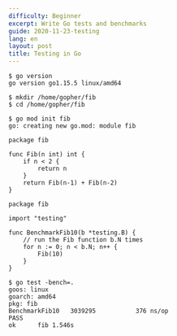 ```yaml
---
difficulty: Beginner
excerpt: Write Go tests and benchmarks
guide: 2020-11-23-testing
lang: en
layout: post
title: Testing in Go
---
```


<pre data-command-src="Z28gdmVyc2lvbgo="><code class="language-.term1">$ go version
go version go1.15.5 linux/amd64
</code></pre>

<pre data-command-src="bWtkaXIgL2hvbWUvZ29waGVyL2ZpYgpjZCAvaG9tZS9nb3BoZXIvZmliCg=="><code class="language-.term1">$ mkdir /home/gopher/fib
$ cd /home/gopher/fib
</code></pre>

<pre data-command-src="Z28gbW9kIGluaXQgZmliCg=="><code class="language-.term1">$ go mod init fib
go: creating new go.mod: module fib
</code></pre>

<pre data-upload-path="L2hvbWUvZ29waGVyL2ZpYg==" data-upload-src="ZmliLmdv:cGFja2FnZSBmaWIKCmZ1bmMgRmliKG4gaW50KSBpbnQgewoJaWYgbiA8IDIgewoJCXJldHVybiBuCgl9CglyZXR1cm4gRmliKG4tMSkgKyBGaWIobi0yKQp9Cg==" data-upload-term=".term1"><code class="language-go">package fib

func Fib(n int) int &#123;
	if n &lt; 2 &#123;
		return n
	&#125;
	return Fib(n-1) + Fib(n-2)
&#125;
</code></pre>

<pre data-upload-path="L2hvbWUvZ29waGVyL2ZpYg==" data-upload-src="ZmliX3Rlc3QuZ28=:cGFja2FnZSBmaWIKCmltcG9ydCAidGVzdGluZyIKCmZ1bmMgQmVuY2htYXJrRmliMTAoYiAqdGVzdGluZy5CKSB7CgkvLyBydW4gdGhlIEZpYiBmdW5jdGlvbiBiLk4gdGltZXMKCWZvciBuIDo9IDA7IG4gPCBiLk47IG4rKyB7CgkJRmliKDEwKQoJfQp9Cg==" data-upload-term=".term1"><code class="language-go">package fib

import &#34;testing&#34;

func BenchmarkFib10(b *testing.B) &#123;
	// run the Fib function b.N times
	for n := 0; n &lt; b.N; n++ &#123;
		Fib(10)
	&#125;
&#125;
</code></pre>

<pre data-command-src="Z28gdGVzdCAtYmVuY2g9Lgo="><code class="language-.term1">$ go test -bench=.
goos: linux
goarch: amd64
pkg: fib
BenchmarkFib10 	 3039295	       376 ns/op
PASS
ok  	fib	1.546s
</code></pre>

<script>let pageGuide="2020-11-23-testing"; let pageLanguage="en"; let pageScenario="go115";</script>
